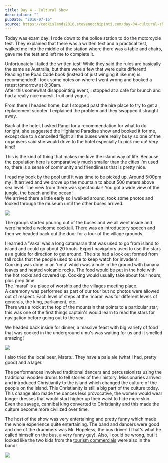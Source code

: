 ```yaml
---
title: Day 4 - Cultural Show
description: ""
pubDate: "2016-07-16"
source: https://cookislands2016.stevenocchipinti.com/day-04-cultural-show/
---
```


Today was exam day! I rode down to the police station to do the motorcycle test.
They explained that there was a written text and a practical test, walked me
into the middle of the station where there was a table and chairs, gave me the
test and left me to complete it.

Unfortunately I failed the written test! While they said the rules are basically
the same as Australia, but there were a few that were quite different! Reading
the Road Code book (instead of just winging it like me) is recommended! I took
some notes on where I went wrong and booked a retest tomorrow at 8:30am.  
After this somewhat disappointing event, I stopped at a cafe for brunch and had
a really nice muesli, fruit and yogurt.

From there I headed home, but I stopped past the hire place to try to get a
replacement scooter. I explained the problem and they swapped it straight away.

Back at the hotel, I asked Rangi for a recommendation for what to do tonight,
she suggested the Highland Paradise show and booked it for me, except due to a
cancelled flight all the buses were really busy so one of the organisers said
she would drive to the hotel especially to pick me up! Very kind!

This is the kind of thing that makes me love the island way of life. Because
the population here is comparatively much smaller than the cities I'm used to,
there is a sense of community and friendliness that is pretty nice.

I read my book by the pool until it was time to be picked up. Around 5:00pm my
lift arrived and we drove up the mountain to about 500 meters above sea level.
The view from there was spectacular! You got a wide view of the jungle, the
beach and the ocean!  
We arrived there a little early so I walked around, took some photos and
looked through the museum until the other buses arrived.

![](https://res.cloudinary.com/stevenocchipinti/image/upload/c_limit,h_600,w_600/v1/cookislands2016/day-04-view_tr2qiu.jpg)

The groups started pouring out of the buses and we all went inside and were
handed a welcome cocktail. There was an introductory speech and then we headed
back out the door for a tour of the village grounds.

I learned a 'Vaka' was a long catamaran that was used to go from island to
island and could go about 20 knots. Expert navigators used to use the stars as a
guide for direction to get around. The site had a look out formed from tall
rocks that the people used to use to keep watch for invaders.  
Cooking was done in an 'umu' which was a hole in the ground with banana leaves
and heated volcanic rocks. The food would be put in the hole with the hot rocks
and covered up. Cooking would usually take about four hours, plus prep time.  
The 'marai' is a place of worship and the villages meeting place.  
A ceremony was performed as part of our tour but no photos were allowed out of
respect. Each level of steps at the 'marai' was for different levels of
generals, the king, parliament, etc.  
There was a rock at the top of the mountain that points to a particular star,
this was one of the first things captain's would learn to read the stars for
navigation before going out to the sea.

We headed back inside for dinner, a massive feast with big variety of food that
was cooked in the underground umu's was waiting for us and it smelled amazing!

![](https://res.cloudinary.com/stevenocchipinti/image/upload/c_limit,h_600,w_600/v1/cookislands2016/day-04-dinner_nysoas.jpg)

I also tried the local beer, Matatu. They have a pale ale (what I had, pretty
good) and a lager.

The performances involved traditional dancers and percussionists using the
traditional wooden drums to tell stories of their history. Missionaries arrived
and introduced Christianity to the island which changed the culture of the
people on the island. This Christianity is still a big part of the culture
today. This change also made the dances less provocative, the women would wear
longer dresses that would start higher up their waist to hide more skin.  
Even the savage, cannibal king converted to Christianity and this made the
culture become more civilized over time.

The host of the show was very entertaining and pretty funny which made the whole
experience quite entertaining. The band and dancers were good and one of the
drummers was Mr. Hopeless, the bus driver! (That's what he called himself on the
bus, a very funny guy). Also, I could be wrong, but it looked like the two kids
from the [tourism commercials](https://www.youtube.com/watch?v=eB9ITxKA7r8) were
also in the band!

![](https://res.cloudinary.com/stevenocchipinti/image/upload/c_limit,h_600,w_600/v1/cookislands2016/day-04-performance_kl5gwc.jpg)
